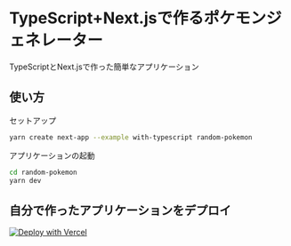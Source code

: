 # TypeScript+Next.jsで作るポケモンジェネレーター

TypeScriptとNext.jsで作った簡単なアプリケーション

## 使い方

セットアップ
```bash
yarn create next-app --example with-typescript random-pokemon
```

アプリケーションの起動
```bash
cd random-pokemon
yarn dev
```
## 自分で作ったアプリケーションをデプロイ

[![Deploy with Vercel](https://vercel.com/button)](https://vercel.com/new/git/external?repository-url=https://github.com/vercel/next.js/tree/canary/examples/with-typescript&project-name=with-typescript&repository-name=with-typescript)
